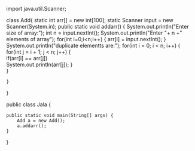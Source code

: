 import java.util.Scanner;

class Add{
	static int arr[] = new int[100];
	static Scanner input = new Scanner(System.in);
	public static void addarr()
	{
		System.out.println("Enter size of array:");
		int n = input.nextInt();
		System.out.println("Enter "+ n +" elements of array");
		for(int i=0;i<n;i++)
		{
			arr[i] = input.nextInt();
		}
		System.out.println("duplicate elementts are:");
		 for(int i = 0; i < n; i++) 
		 {  
		        for(int j = i + 1; j < n; j++) 
		        {  
		            if(arr[i] == arr[j])  
		                System.out.println(arr[j]); 
		        }  
		  }  
		
	}
}

public class Jala {

	public static void main(String[] args) {
		Add a = new Add();
		a.addarr();
	}
}
